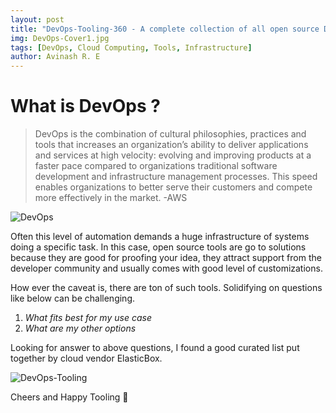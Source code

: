 ```yaml
---
layout: post
title: "DevOps-Tooling-360 - A complete collection of all open source DevOps tools"
img: DevOps-Cover1.jpg
tags: [DevOps, Cloud Computing, Tools, Infrastructure]
author: Avinash R. E
---
```


# What is DevOps ?

>DevOps is the combination of cultural philosophies, practices and tools that increases an organization’s ability to deliver applications and services at high velocity: evolving and improving products at a faster pace compared to organizations traditional software development and infrastructure management processes. This speed enables organizations to better serve their customers and compete more effectively in the market.
-AWS

![DevOps]({{site.baseurl}}/assets/img/DevOps.png)

Often this level of automation demands a huge infrastructure of systems doing a specific task. In this case, open source tools are go to solutions because they are good for proofing your idea, they attract support from the developer community and usually comes with good level of customizations.

How ever the caveat is, there are ton of such tools. Solidifying on questions like below can be challenging.
1. *What fits best for my use case*  
2. *What are my other options*

Looking for answer to above questions, I found a good curated list put together by cloud vendor ElasticBox.

![DevOps-Tooling]({{site.baseurl}}/assets/img/DevOps_Open_Source_Tools.png)

Cheers and Happy Tooling 🤘
